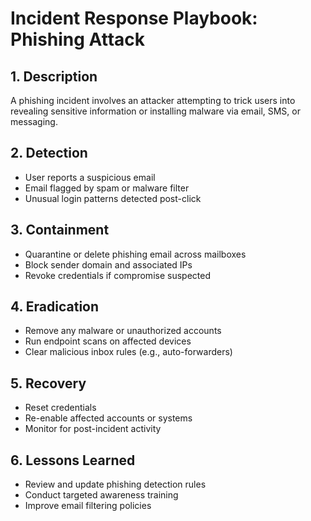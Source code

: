 # Incident Response Playbook: Phishing Attack

## 1. Description
A phishing incident involves an attacker attempting to trick users into revealing sensitive information or installing malware via email, SMS, or messaging.

## 2. Detection
- User reports a suspicious email
- Email flagged by spam or malware filter
- Unusual login patterns detected post-click

## 3. Containment
- Quarantine or delete phishing email across mailboxes
- Block sender domain and associated IPs
- Revoke credentials if compromise suspected

## 4. Eradication
- Remove any malware or unauthorized accounts
- Run endpoint scans on affected devices
- Clear malicious inbox rules (e.g., auto-forwarders)

## 5. Recovery
- Reset credentials
- Re-enable affected accounts or systems
- Monitor for post-incident activity

## 6. Lessons Learned
- Review and update phishing detection rules
- Conduct targeted awareness training
- Improve email filtering policies
